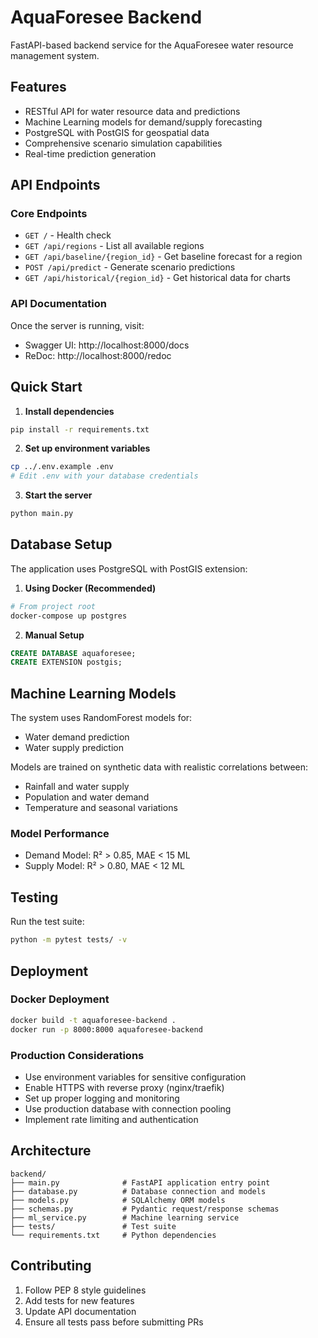 # AquaForesee Backend

FastAPI-based backend service for the AquaForesee water resource management system.

## Features

- RESTful API for water resource data and predictions
- Machine Learning models for demand/supply forecasting
- PostgreSQL with PostGIS for geospatial data
- Comprehensive scenario simulation capabilities
- Real-time prediction generation

## API Endpoints

### Core Endpoints

- `GET /` - Health check
- `GET /api/regions` - List all available regions
- `GET /api/baseline/{region_id}` - Get baseline forecast for a region
- `POST /api/predict` - Generate scenario predictions
- `GET /api/historical/{region_id}` - Get historical data for charts

### API Documentation

Once the server is running, visit:

- Swagger UI: http://localhost:8000/docs
- ReDoc: http://localhost:8000/redoc

## Quick Start

1. **Install dependencies**

```bash
pip install -r requirements.txt
```

2. **Set up environment variables**

```bash
cp ../.env.example .env
# Edit .env with your database credentials
```

3. **Start the server**

```bash
python main.py
```

## Database Setup

The application uses PostgreSQL with PostGIS extension:

1. **Using Docker (Recommended)**

```bash
# From project root
docker-compose up postgres
```

2. **Manual Setup**

```sql
CREATE DATABASE aquaforesee;
CREATE EXTENSION postgis;
```

## Machine Learning Models

The system uses RandomForest models for:

- Water demand prediction
- Water supply prediction

Models are trained on synthetic data with realistic correlations between:

- Rainfall and water supply
- Population and water demand
- Temperature and seasonal variations

### Model Performance

- Demand Model: R² > 0.85, MAE < 15 ML
- Supply Model: R² > 0.80, MAE < 12 ML

## Testing

Run the test suite:

```bash
python -m pytest tests/ -v
```

## Deployment

### Docker Deployment

```bash
docker build -t aquaforesee-backend .
docker run -p 8000:8000 aquaforesee-backend
```

### Production Considerations

- Use environment variables for sensitive configuration
- Enable HTTPS with reverse proxy (nginx/traefik)
- Set up proper logging and monitoring
- Use production database with connection pooling
- Implement rate limiting and authentication

## Architecture

```
backend/
├── main.py              # FastAPI application entry point
├── database.py          # Database connection and models
├── models.py            # SQLAlchemy ORM models
├── schemas.py           # Pydantic request/response schemas
├── ml_service.py        # Machine learning service
├── tests/               # Test suite
└── requirements.txt     # Python dependencies
```

## Contributing

1. Follow PEP 8 style guidelines
2. Add tests for new features
3. Update API documentation
4. Ensure all tests pass before submitting PRs
